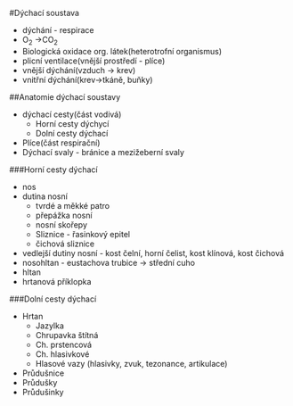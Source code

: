 #Dýchací soustava
* dýchání - respirace
* O<sub>2</sub> ->CO<sub>2</sub>
* Biologická oxidace org. látek(heterotrofní organismus)
* plicní ventilace(vnější prostředí - plíce)
* vnější dýchání(vzduch -> krev)
* vnitřní dýchání(krev->tkáně, buňky)

##Anatomie dýchací soustavy
* dýchací cesty(část vodivá)
  * Horní cesty dýchycí
  * Dolní cesty dýchací
* Plíce(část respirační)
* Dýchací svaly - bránice a mezižeberní svaly

###Horní cesty dýchací
* nos
* dutina nosní
    *  tvrdé a měkké patro
    * přepážka nosní
    * nosní skořepy
  *  Sliznice - řasinkový epitel
  * čichová sliznice
* vedlejší dutiny nosní - kost čelní, horní čelist, kost klínová, kost čichová
* nosohltan - eustachova trubice ->  střední cuho
* hltan
* hrtanová příklopka

###Dolní cesty dýchací
* Hrtan
  * Jazylka
  * Chrupavka štítná
  * Ch. prstencová
  * Ch. hlasivkové
  * Hlasové vazy (hlasivky, zvuk, tezonance, artikulace)
* Průdušnice
* Průdušky
* Průdušinky
